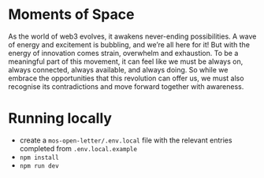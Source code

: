 # Moments of Space
As the world of web3 evolves, it awakens never-ending possibilities. A wave of energy and excitement is bubbling, and we’re all here for it! But with the energy of innovation comes strain, overwhelm and exhaustion. To be a meaningful part of this movement, it can feel like we must be always on, always connected, always available, and always doing. So while we embrace the opportunities that this revolution can offer us, we must also recognise its contradictions and move forward together with awareness.

# Running locally
* create a `mos-open-letter/.env.local` file with the relevant entries completed from `.env.local.example`
* `npm install`
* `npm run dev`
